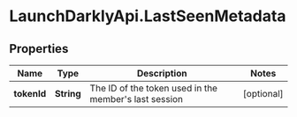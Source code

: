 # LaunchDarklyApi.LastSeenMetadata

## Properties

Name | Type | Description | Notes
------------ | ------------- | ------------- | -------------
**tokenId** | **String** | The ID of the token used in the member&#39;s last session | [optional] 


